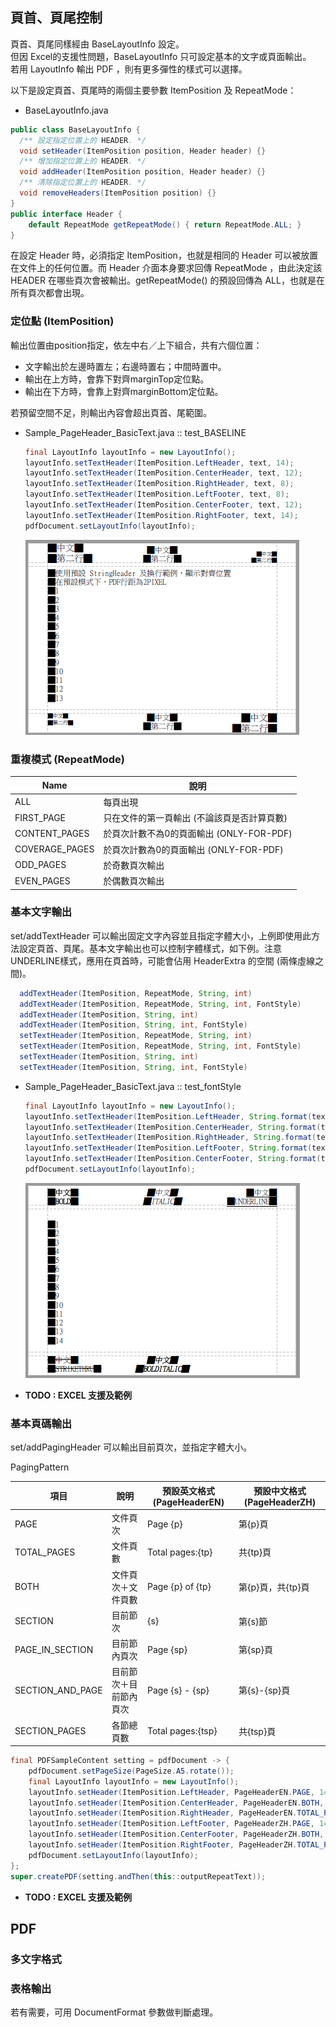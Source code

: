 ## 頁首、頁尾控制

頁首、頁尾同樣經由 BaseLayoutInfo 設定。  
但因 Excel的支援性問題，BaseLayoutInfo 只可設定基本的文字或頁面輸出。  
若用 LayoutInfo 輸出 PDF ，則有更多彈性的樣式可以選擇。

以下是設定頁首、頁尾時的兩個主要參數 ItemPosition 及 RepeatMode：

* BaseLayoutInfo.java

``` java
public class BaseLayoutInfo {
  /** 設定指定位置上的 HEADER. */
  void setHeader(ItemPosition position, Header header) {}
  /** 增加指定位置上的 HEADER. */
  void addHeader(ItemPosition position, Header header) {}
  /** 清除指定位置上的 HEADER. */
  void removeHeaders(ItemPosition position) {}
}
public interface Header {
    default RepeatMode getRepeatMode() { return RepeatMode.ALL; }
}
```

在設定 Header 時，必須指定 ItemPosition，也就是相同的 Header 可以被放置在文件上的任何位置。而 Header 介面本身要求回傳 RepeatMode ，由此決定該 HEADER 在哪些頁次會被輸出。getRepeatMode() 的預設回傳為 ALL，也就是在所有頁次都會出現。



### 定位點 (ItemPosition)

輸出位置由position指定，依左中右／上下組合，共有六個位置：

* 文字輸出於左邊時置左；右邊時置右；中間時置中。
* 輸出在上方時，會靠下對齊marginTop定位點。
* 輸出在下方時，會靠上對齊marginBottom定位點。

若預留空間不足，則輸出內容會超出頁首、尾範圍。

* Sample\_PageHeader\_BasicText.java :: test\_BASELINE

  ```java
  final LayoutInfo layoutInfo = new LayoutInfo();
  layoutInfo.setTextHeader(ItemPosition.LeftHeader, text, 14);
  layoutInfo.setTextHeader(ItemPosition.CenterHeader, text, 12);
  layoutInfo.setTextHeader(ItemPosition.RightHeader, text, 8);
  layoutInfo.setTextHeader(ItemPosition.LeftFooter, text, 8);
  layoutInfo.setTextHeader(ItemPosition.CenterFooter, text, 12);
  layoutInfo.setTextHeader(ItemPosition.RightFooter, text, 14);
  pdfDocument.setLayoutInfo(layoutInfo);
  ```

  ![](/assets/ch02/header_position.png)
  
### 重複模式 (RepeatMode)

|Name| 說明|
|--|--|
|ALL|每頁出現|
|FIRST_PAGE    | 只在文件的第一頁輸出 (不論該頁是否計算頁數) |
|CONTENT_PAGES | 於頁次計數不為0的頁面輸出 (ONLY-FOR-PDF) |
|COVERAGE_PAGES| 於頁次計數為0的頁面輸出 (ONLY-FOR-PDF) |
|ODD_PAGES     | 於奇數頁次輸出 |
|EVEN_PAGES    | 於偶數頁次輸出 |


### 基本文字輸出

set/addTextHeader 可以輸出固定文字內容並且指定字體大小，上例即使用此方法設定頁首、頁尾。基本文字輸出也可以控制字體樣式，如下例。注意UNDERLINE樣式，應用在頁首時，可能會佔用 HeaderExtra 的空間 \(兩條虛線之間\)。

``` java
  addTextHeader(ItemPosition, RepeatMode, String, int)
  addTextHeader(ItemPosition, RepeatMode, String, int, FontStyle)
  addTextHeader(ItemPosition, String, int)
  addTextHeader(ItemPosition, String, int, FontStyle)
  setTextHeader(ItemPosition, RepeatMode, String, int)
  setTextHeader(ItemPosition, RepeatMode, String, int, FontStyle)
  setTextHeader(ItemPosition, String, int)
  setTextHeader(ItemPosition, String, int, FontStyle)
```


* Sample\_PageHeader\_BasicText.java :: test\_fontStyle

  ```java
  final LayoutInfo layoutInfo = new LayoutInfo();
  layoutInfo.setTextHeader(ItemPosition.LeftHeader, String.format(text, "BOLD"), 12, FontStyle.BOLD);
  layoutInfo.setTextHeader(ItemPosition.CenterHeader, String.format(text, "ITALIC"), 12, FontStyle.ITALIC);
  layoutInfo.setTextHeader(ItemPosition.RightHeader, String.format(text, "UNDERLINE"), 12, FontStyle.UNDERLINE);
  layoutInfo.setTextHeader(ItemPosition.LeftFooter, String.format(text, "STRIKETHRU"), 12, FontStyle.STRIKETHRU);
  layoutInfo.setTextHeader(ItemPosition.CenterFooter, String.format(text, "BOLDITALIC"), 12, FontStyle.BOLDITALIC);
  pdfDocument.setLayoutInfo(layoutInfo);
  ```

  ![](/assets/ch02/header_text_fontStyle.png)


* **TODO : EXCEL 支援及範例**

### 基本頁碼輸出

set/addPagingHeader 可以輸出目前頁次，並指定字體大小。

PagingPattern

| 項目 | 說明 | 預設英文格式(PageHeaderEN) | 預設中文格式(PageHeaderZH) |
| --- | --- | --- | --- |
| PAGE | 文件頁次 | Page {p} | 第{p}頁 |
| TOTAL\_PAGES | 文件頁數 | Total pages:{tp} | 共{tp}頁 |
| BOTH | 文件頁次＋文件頁數 | Page {p} of {tp} | 第{p}頁，共{tp}頁 |
| SECTION | 目前節次 | {s} | 第{s}節 |
| PAGE\_IN\_SECTION | 目前節內頁次 | Page {sp} | 第{sp}頁 |
| SECTION\_AND\_PAGE | 目前節次＋目前節內頁次 | Page {s} - {sp} | 第{s}-{sp}頁 |
| SECTION\_PAGES | 各節總頁數 | Total pages:{tsp} | 共{tsp}頁 |

```java
final PDFSampleContent setting = pdfDocument -> {
    pdfDocument.setPageSize(PageSize.A5.rotate());
    final LayoutInfo layoutInfo = new LayoutInfo();
    layoutInfo.setHeader(ItemPosition.LeftHeader, PageHeaderEN.PAGE, 14);
    layoutInfo.setHeader(ItemPosition.CenterHeader, PageHeaderEN.BOTH, 14);
    layoutInfo.setHeader(ItemPosition.RightHeader, PageHeaderEN.TOTAL_PAGES, 14);
    layoutInfo.setHeader(ItemPosition.LeftFooter, PageHeaderZH.PAGE, 14);
    layoutInfo.setHeader(ItemPosition.CenterFooter, PageHeaderZH.BOTH, 14);
    layoutInfo.setHeader(ItemPosition.RightFooter, PageHeaderZH.TOTAL_PAGES, 14);
    pdfDocument.setLayoutInfo(layoutInfo);
};
super.createPDF(setting.andThen(this::outputRepeatText));
```

* **TODO : EXCEL 支援及範例**



## PDF

### 多文字格式

### 表格輸出

若有需要，可用 DocumentFormat 參數做判斷處理。

